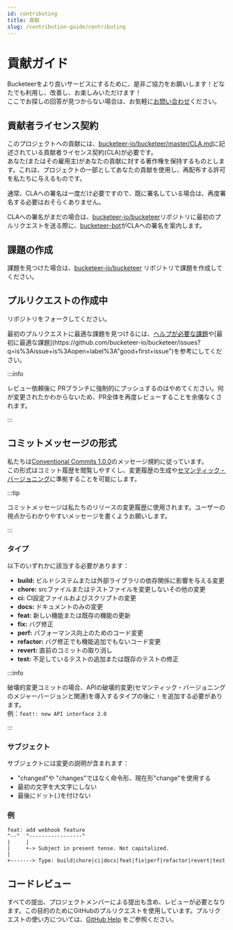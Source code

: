 ```yaml
---
id: contributing
title: 貢献
slug: /contribution-guide/contributing
---
```


# 貢献ガイド

Bucketeerをより良いサービスにするために、是非ご協力をお願いします！どなたでも利用し、改善し、お楽しみいただけます！<br />
ここでお探しの回答が見つからない場合は、お気軽に[お問い合わせ](https://app.slack.com/client/T08PSQ7BQ/C043026BME1)ください。


## 貢献者ライセンス契約

このプロジェクトへの貢献には、[bucketeer-io/bucketeer/master/CLA.md](https://github.com/bucketeer-io/bucketeer/blob/master/CLA.md)に記述されている貢献者ライセンス契約(CLA)が必要です。<br />
あなた(またはその雇用主)があなたの貢献に対する著作権を保持するものとします。これは、プロジェクトの一部としてあなたの貢献を使用し、再配布する許可を私たちに与えるものです。

通常、CLAへの署名は一度だけ必要ですので、既に署名している場合は、再度署名する必要はおそらくありません。

CLAへの署名がまだの場合は、[bucketeer-io/bucketeer](https://github.com/bucketeer-io/bucketeer)リポジトリに最初のプルリクエストを送る際に、[bucketeer-bot](https://github.com/bucketeer-bot)がCLAへの署名を案内します。

## 課題の作成

課題を見つけた場合は、[bucketeer-io/bucketeer](https://github.com/bucketeer-io/bucketeer/issues) リポジトリで課題を作成してください。


## プルリクエストの作成中

リポジトリをフォークしてください。

最初のプルリクエストに最適な課題を見つけるには、[ヘルプが必要な課題](https://github.com/bucketeer-io/bucketeer/issues?q=is%3Aissue+is%3Aopen+label%3A"help+wanted")や[最初に最適な課題](https://github.com/bucketeer-io/bucketeer/issues?q=is%3Aissue+is%3Aopen+label%3A"good+first+issue")を参考にしてください。


:::info

レビュー依頼後に PRブランチに強制的にプッシュするのはやめてください。何が変更されたかわからないため、PR全体を再度レビューすることを余儀なくされます。

:::

## コミットメッセージの形式

私たちは[Conventional Commits 1.0.0](https://www.conventionalcommits.org/en/v1.0.0)のメッセージ規約に従っています。<br />
この形式はコミット履歴を閲覧しやすくし、変更履歴の生成や[セマンティック・バージョニング](https://semver.org)に準拠することを可能にします。


:::tip

コミットメッセージは私たちのリリースの変更履歴に使用されます。ユーザーの視点からわかりやすいメッセージを書くようお願いします。

:::

### タイプ

以下のいずれかに該当する必要があります：

- **build:** ビルドシステムまたは外部ライブラリの依存関係に影響を与える変更
- **chore:** srcファイルまたはテストファイルを変更しないその他の変更
- **ci:** CI設定ファイルおよびスクリプトの変更
- **docs:** ドキュメントのみの変更
- **feat:** 新しい機能または既存の機能の更新
- **fix:** バグ修正
- **perf:** パフォーマンス向上のためのコード変更
- **refactor:** バグ修正でも機能追加でもないコード変更
- **revert:** 直前のコミットの取り消し
- **test:** 不足しているテストの追加または既存のテストの修正


:::info

破壊的変更コミットの場合、APIの破壊的変更(セマンティック・バージョニングのメジャーバージョンと関連)を導入するタイプの後に `!` を追加する必要があります。<br />
例：`feat!: new API interface 2.0`

:::

### サブジェクト

サブジェクトには変更の説明が含まれます：

- "changed"や "changes"ではなく命令形、現在形"change"を使用する
- 最初の文字を大文字にしない
- 最後にドット(.)を付けない

### 例

```
feat: add webhook feature
^--^  ^-----------------^
|     |
|     +-> Subject in present tense. Not capitalized.
|
+-------> Type: build|chore|ci|docs|feat|fix|perf|refactor|revert|test
```

## コードレビュー

すべての提出、プロジェクトメンバーによる提出も含め、レビューが必要となります。この目的のためにGitHubのプルリクエストを使用しています。プルリクエストの使い方については、[GitHub Help](https://help.github.com/en/github/collaborating-with-issues-and-pull-requests/about-pull-requests) をご参照ください。
